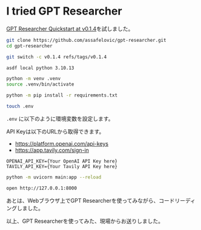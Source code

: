 # I tried GPT Researcher

[GPT Researcher Quickstart at v0\.1\.4](https://github.com/assafelovic/gpt-researcher/tree/v0.1.4?tab=readme-ov-file#quickstart)を試しました。

```sh
git clone https://github.com/assafelovic/gpt-researcher.git
cd gpt-researcher
```

```sh
git switch -c v0.1.4 refs/tags/v0.1.4
```

```sh
asdf local python 3.10.13
```

```sh
python -m venv .venv
source .venv/bin/activate
```

```sh
python -m pip install -r requirements.txt
```

```sh
touch .env
```

`.env` に以下のように環境変数を設定します。

API Keyは以下のURLから取得できます。

- https://platform.openai.com/api-keys
- https://app.tavily.com/sign-in


```
OPENAI_API_KEY={Your OpenAI API Key here}
TAVILY_API_KEY={Your Tavily API Key here}
```

```sh
python -m uvicorn main:app --reload
```

```sh
open http://127.0.0.1:8000
```

あとは、Webブラウザ上でGPT Researcherを使ってみながら、コードリーディングしました。

以上、GPT Researcherを使ってみた、現場からお送りしました。
